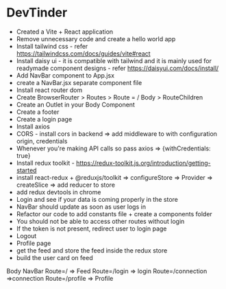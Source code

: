# DevTinder
- Created a Vite + React application
- Remove unnecessary code and create a hello world app
- Install tailwind css - refer https://tailwindcss.com/docs/guides/vite#react
- Install daisy ui - it is compatible with tailwind and it is mainly used for readymade component designs - refer https://daisyui.com/docs/install/
- Add NavBar component to App.jsx
- create a NavBar.jsx separate component file
- Install react router dom
- Create BrowserRouter > Routes > Route = / Body > RouteChildren
- Create an Outlet in your Body Component
- Create a footer
- Create a login page
- Install axios
- CORS - install cors in backend => add middleware to with configuration origin, credentials
- Whenever you're making API calls so pass axios => {withCredentials: true}
- Install redux toolkit - https://redux-toolkit.js.org/introduction/getting-started
- install react-redux + @reduxjs/toolkit => configureStore => Provider => createSlice => add reducer to store
- add redux devtools in chrome
- Login and see if your data is coming properly in the store
- NavBar should update as soon as user logs in
- Refactor our code to add constants file + create a components folder
- You should not be able to access other routes without login
- If the token is not present, redirect user to login page
- Logout
- Profile page
- get the feed and store the feed inside the redux store
- build the user card on feed

Body
    NavBar
    Route=/ => Feed
    Route=/login => login
    Route=/connection =>connection
    Route=/profile => Profile